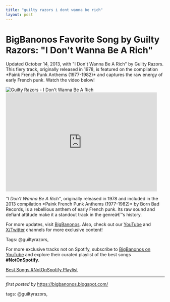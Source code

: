 ```yaml
---
title: "guilty razors i dont wanna be rich"
layout: post
---
```

<!-- Title of the Post -->
<h1 >BigBanonos Favorite Song by Guilty Razors: "I Don't Wanna Be A Rich"</h1> <!-- Introductory Text -->
<p >Updated October 14, 2013, with "I Don't Wanna Be A Rich" by Guilty Razors. This fiery track, originally released in 1978, is featured on the compilation *Paink French Punk Anthems (1977-1982)* and captures the raw energy of early French punk. Watch the video below!</p> <!-- Featured Image -->
<div > <img src="https://i.discogs.com/fejHQs-hwtMh2j4Ph9l6sIeWUrduU6B0tH_UKZI3-EE/rs:fit/g:sm/q:90/h:374/w:522/czM6Ly9kaXNjb2dz/LWRhdGFiYXNlLWlt/YWdlcy9BLTQ0NDUw/OC0xMjk2MTQzNjYw/LmpwZWc.jpeg" alt="Guilty Razors - I Don't Wanna Be A Rich" />
</div> <!-- YouTube Video Embed -->
<div > <iframe allowfullscreen="" frameborder="0" height="315" src="https://www.youtube.com/embed/fCz6DjHzFA0?list=PLtuNtuTatqI27rEpl6sppn5M8ja8x3-Rz" width="95%"></iframe>
</div> <!-- Song Information -->
<div > <p><em>"I Don't Wanna Be A Rich"</em>, originally released in 1978 and included in the 2013 compilation *Paink French Punk Anthems (1977-1982)* by Born Bad Records, is a rebellious anthem of early French punk. Its raw sound and defiant attitude make it a standout track in the genreâ€™s history.</p>
</div> <!-- Footer Links -->
<div > <p>For more updates, visit <a href="https://bigbanonos.blogspot.com/" target="_blank">BigBanonos</a>. Also, check out our <a href="https://www.youtube.com/@BigBanonos" target="_blank">YouTube</a> and <a href="https://x.com/bigbanonos" target="_blank">X/Twitter</a> channels for more exclusive content!</p>
</div> <!-- Tags -->
<p >Tags: @guiltyrazors,</p>


<!--Subscribe and Playlist Links-->
<div>
    <p>For more exclusive tracks not on Spotify, subscribe to <a href="https://www.youtube.com/@BigBanonos" target="_blank">BigBanonos on YouTube</a> and explore their curated playlist of the best songs <strong>#NotOnSpotify</strong>.</p>
    <p><a href="https://www.youtube.com/playlist?list=PLtuNtuTatqI0kFahUCbtbfenC_ET5O_tr" target="_blank">Best Songs #NotOnSpotify Playlist<br /></a></p></div>

<hr />

<p><em>first posted by</em> <a href="https://bigbanonos.blogspot.com/" rel="noopener" target="_new">https://bigbanonos.blogspot.com/</a></p>

<p>tags: @guiltyrazors,</p>
